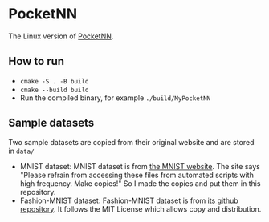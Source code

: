 # PocketNN
The Linux version of [PocketNN](https://github.com/jaewoosong/pocketnn). 

## How to run
- `cmake -S . -B build`
- `cmake --build build`
- Run the compiled binary, for example `./build/MyPocketNN`
## Sample datasets
Two sample datasets are copied from their original website and are stored in `data/`
- MNIST dataset: MNIST dataset is from [the MNIST website](http://yann.lecun.com/exdb/mnist/). The site says "Please refrain from accessing these files from automated scripts with high frequency. Make copies!" So I made the copies and put them in this repository.
- Fashion-MNIST dataset: Fashion-MNIST dataset is from [its github repository](https://github.com/zalandoresearch/fashion-mnist). It follows the MIT License which allows copy and distribution.
